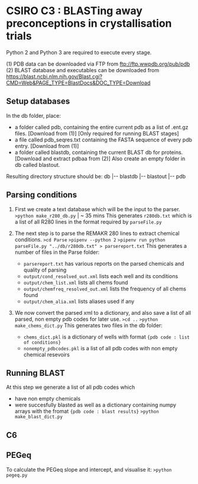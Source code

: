# CSIRO C3 : BLASTing away preconceptions in crystallisation trials
Python 2 and Python 3 are required to execute every stage.

(1) PDB data can be downloaded via FTP from ftp://ftp.wwpdb.org/pub/pdb
(2) BLAST database and executables can be downloaded from https://blast.ncbi.nlm.nih.gov/Blast.cgi?CMD=Web&PAGE_TYPE=BlastDocs&DOC_TYPE=Download

## Setup databases
In the db folder, place:
* a folder called pdb, containing the entire current pdb as a list of .ent.gz files. [Download from (1)]
[Only required for running BLAST stages]
* a file called pdb_seqres.txt containing the FASTA sequence of every pdb entry. [Download from (1)]
* a folder called blastdb, containing the current BLAST db for proteins. [Download and extract pdbaa from (2)]
Also create an empty folder in db called blastout.

Resulting directory structure should be:
db
|-- blastdb
|-- blastout
|-- pdb

## Parsing conditions
1. First we create a text database which will be the input to the parser.
  `>python make_r280_db.py` | ~ 35 mins
   This generates `r280db.txt` which is a list of all R280 lines in the 
   format required by `parseFile.py`

2. The next step is to parse the REMAKR 280 lines to extract chemical conditions.
   `>cd Parse`
   `>pipenv --python 2`
   `>pipenv run python parseFile.py "../db/r280db.txt" > parsereport.txt`
   This generates a number of files in the Parse folder:
   * `parsereport.txt` has various reports on the parsed chemicals and quality of parsing
   * `output/cond_resolved_out.xml` lists each well and its conditions
   * `output/chem_list.xml` lists all chems found
   * `output/chemfreq_resolved_out.xml` lists the frequency of all chems found
   * `output/chem_alia.xml` lists aliases used if any
   
3. We now convert the parsed xml to a dictionary, and also save a list of all
   parsed, non empty pdb codes for later use.
   `>cd ..`
   `>python make_chems_dict.py`
   This generates two files in the db folder:
   * `chems_dict.pkl` is a dictionary of wells with format `{pdb code : list of conditions}`
   * `nonempty_pdbcodes.pkl` is a list of all pdb codes with non empty chemical resevoirs

## Running BLAST
At this step we generate a list of all pdb codes which
* have non empty chemicals
* were succesfully blasted
as well as a dictionary containing numpy arrays with the fromat `{pdb code : blast results}`
`>python make_blast_dict.py`

## C6

## PEGeq
To calculate the PEGeq slope and intercept, and visualise it:
`>python pegeq.py`